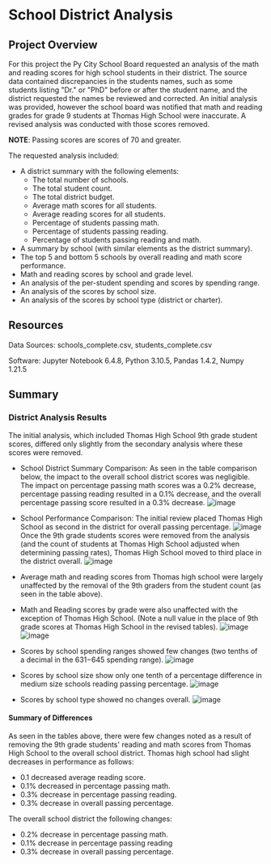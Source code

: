 # School District Analysis

## Project Overview
For this project the Py City School Board requested an analysis of the math and reading scores for high school students in their district. The source data contained discrepancies in the students names, such as some students listing "Dr." or "PhD" before or after the student name, and the district requested the names be reviewed and corrected. An initial analysis was provided, however the school board was notified that math and reading grades for grade 9 students at Thomas High School were inaccurate. A revised analysis was conducted with those scores removed. 

**NOTE**: Passing scores are scores of 70 and greater.

The requested analysis included:
- A district summary with the following elements:
  - The total number of schools.
  - The total student count.
  - The total district budget.
  - Average math scores for all students.
  - Average reading scores for all students.
  - Percentage of students passing math.
  - Percentage of students passing reading.
  - Percentage of students passing reading and math.
- A summary by school (with similar elements as the district summary).
- The top 5 and bottom 5 schools by overall reading and math score performance.
- Math and reading scores by school and grade level.
- An analysis of the per-student spending and scores by spending range.
- An analysis of the scores by school size.
- An analysis of the scores by school type (district or charter).

## Resources
Data Sources: schools_complete.csv, students_complete.csv

Software: Jupyter Notebook 6.4.8, Python 3.10.5, Pandas 1.4.2, Numpy 1.21.5

## Summary

### District Analysis Results
The initial analysis, which included Thomas High School 9th grade student scores, differed only slightly from the secondary analysis where these scores were removed. 
- School District Summary Comparison:
  As seen in the table comparison below, the impact to the overall school district scores was negligible. The impact on percentage passing math scores was a 0.2% decrease, percentage passing reading resulted in a 0.1% decrease, and the overall percentage passing score resulted in a 0.3% decrease.
    ![image](https://user-images.githubusercontent.com/105830645/175464101-4f7c035b-7543-4886-b901-095e204e8593.png)
    
- School Performance Comparison:
  The initial review placed Thomas High School as second in the district for overall passing percentage.
    ![image](https://user-images.githubusercontent.com/105830645/175464277-dd4b23e0-7509-457b-b534-617ceeb97a02.png)
  Once the 9th grade students scores were removed from the analysis (and the count of students at Thomas High School adjusted when determining passing rates), Thomas High School moved to third place in the district overall.
    ![image](https://user-images.githubusercontent.com/105830645/175464293-cc4eebc0-de57-42a4-bef5-6beca74a077e.png)
    
- Average math and reading scores from Thomas high school were largely unaffected by the removal of the 9th graders from the student count (as seen in the table above).

- Math and Reading scores by grade were also unaffected with the exception of Thomas High School. (Note a null value in the place of 9th grade scores at Thomas High School in the revised tables).
    ![image](https://user-images.githubusercontent.com/105830645/175467429-d6c20ad9-5f3d-452f-8db4-7707902a8adc.png)
    ![image](https://user-images.githubusercontent.com/105830645/175467599-957160c8-62f2-48ae-a5d5-0d075bd3c3d2.png)

- Scores by school spending ranges showed few changes (two tenths of a decimal in the $631-$645 spending range).
    ![image](https://user-images.githubusercontent.com/105830645/175466021-c6a641c1-b027-4519-813c-be63e0a8dac4.png)

- Scores by school size show only one tenth of a percentage difference in medium size schools reading passing percentage.
    ![image](https://user-images.githubusercontent.com/105830645/175466397-96ebec1e-9d9e-430d-9b76-924c6ab53cc2.png)

- Scores by school type showed no changes overall.
    ![image](https://user-images.githubusercontent.com/105830645/175466615-b96b1716-418d-424d-a0b1-7159cc448cb8.png)

#### Summary of Differences
As seen in the tables above, there were few changes noted as a result of removing the 9th grade students' reading and math scores from Thomas High School to the overall school district. 
Thomas high school had slight decreases in performance as follows:
  - 0.1 decreased average reading score.
  - 0.1% decreased in percentage passing math.
  - 0.3% decrease in percentage passing reading.
  - 0.3% decrease in overall passing percentage.

The overall school district the following changes:
  - 0.2% decrease in percentage passing math.
  - 0.1% decrease in percentage passing reading
  - 0.3% decrease in overall passing percentage.

